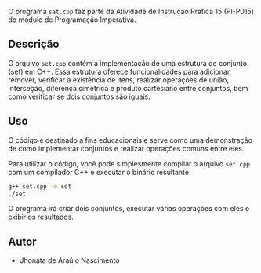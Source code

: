O programa `set.cpp` faz parte da Atividade de Instrução Prática 15 (PI-P015) do módulo de Programação Imperativa.

## Descrição

O arquivo `set.cpp` contém a implementação de uma estrutura de conjunto (set) em C++. Essa estrutura oferece funcionalidades para adicionar, remover, verificar a existência de itens, realizar operações de união, interseção, diferença simétrica e produto cartesiano entre conjuntos, bem como verificar se dois conjuntos são iguais.

## Uso

O código é destinado a fins educacionais e serve como uma demonstração de como implementar conjuntos e realizar operações comuns entre eles.

Para utilizar o código, você pode simplesmente compilar o arquivo `set.cpp` com um compilador C++ e executar o binário resultante.

```bash
g++ set.cpp -o set
./set
```

O programa irá criar dois conjuntos, executar várias operações com eles e exibir os resultados.

## Autor
- Jhonata de Araújo Nascimento